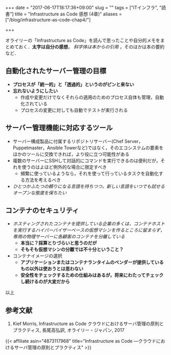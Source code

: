 +++
date = "2017-06-17T18:17:36+09:00"
slug = ""
tags = ["ITインフラ", "読書"]
title = "Infrastructure as Code 感想 (4章)"
aliases = ["/blog/infrastructure-as-code-chap4/"]

+++

オライリーの「Infrastructure as Code」を読んで思ったことや自分的メモをまとめておく．**太字は自分の感想**， _斜字体は本からの引用_ ，そのほかは本の要約など．

<!--more-->

## 自動化されたサーバー管理の目標

* **プロセスが「統一的」と「透過的」というのがピンと来ない**
* **忘れないようにしたい**
    * 作成や変更だけでなくそれらの適用のためのプロセス自体も管理，自動化されている
    * プロセスの変更に対しても自動でテストが実行される

## サーバー管理機能に対応するツール

* サーバー構成製品に付属するリポジトリサーバー(Chef Server，Puppetmaster，Ansible Towerなど)ではなく，そのエコシステムの要素をほかのツールに交換できれば，より役に立つ可能性がある
* 複数のサーバーにSSHして対話的にコマンドを実行できるのは便利だが，それを使うのはよほど例外的な場合に限定すべき
    * 頻繁に使っているようなら，それを使って行っているタスクを自動化する方法を考えるべき
* _ひとつかふたつの頼りになる言語を持ちつつ，新しい言語をいつでも試せるオープンな態度を保ちたい_

## コンテナのセキュリティ

* _ホスティングされたコンテナを提供している企業の多くは，コンテナホストを実行するハイパーバイザーベースの仮想マシンを作るところに留まらず，専用の物理サーバーに各顧客のコンテナを分離している_
    * **本当に？採算とりづらいと思うのだが**
    * **そもそも仮想マシンの分離では不十分ということ？**
* コンテナイメージの選択
    * **アプリケーションまたはコンテナランタイムのベンダーが提供しているもの以外は使おうとは思わない**
    * **安全性をチェックするための仕組みはあるが，将来にわたってチェックし続けるのが大変だから**

以上

## 参考文献

1. Kief Morris, Infrastructure as Code クラウドにおけるサーバ管理の原則とプラクティス, 長尾高弘訳, オライリー・ジャパン, 2017

{{< affiliate asin="4873117968" title="Infrastructure as Code ―クラウドにおけるサーバ管理の原則とプラクティス" >}}
